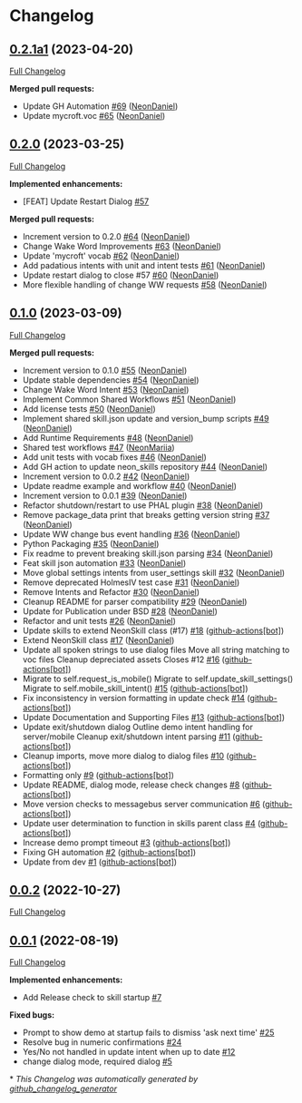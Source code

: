 # Changelog

## [0.2.1a1](https://github.com/NeonGeckoCom/skill-device_controls/tree/0.2.1a1) (2023-04-20)

[Full Changelog](https://github.com/NeonGeckoCom/skill-device_controls/compare/0.2.0...0.2.1a1)

**Merged pull requests:**

- Update GH Automation [\#69](https://github.com/NeonGeckoCom/skill-device_controls/pull/69) ([NeonDaniel](https://github.com/NeonDaniel))
- Update mycroft.voc [\#65](https://github.com/NeonGeckoCom/skill-device_controls/pull/65) ([NeonDaniel](https://github.com/NeonDaniel))

## [0.2.0](https://github.com/NeonGeckoCom/skill-device_controls/tree/0.2.0) (2023-03-25)

[Full Changelog](https://github.com/NeonGeckoCom/skill-device_controls/compare/0.1.0...0.2.0)

**Implemented enhancements:**

- \[FEAT\] Update Restart Dialog [\#57](https://github.com/NeonGeckoCom/skill-device_controls/issues/57)

**Merged pull requests:**

- Increment version to 0.2.0 [\#64](https://github.com/NeonGeckoCom/skill-device_controls/pull/64) ([NeonDaniel](https://github.com/NeonDaniel))
- Change Wake Word Improvements [\#63](https://github.com/NeonGeckoCom/skill-device_controls/pull/63) ([NeonDaniel](https://github.com/NeonDaniel))
- Update 'mycroft' vocab [\#62](https://github.com/NeonGeckoCom/skill-device_controls/pull/62) ([NeonDaniel](https://github.com/NeonDaniel))
- Add padatious intents with unit and intent tests [\#61](https://github.com/NeonGeckoCom/skill-device_controls/pull/61) ([NeonDaniel](https://github.com/NeonDaniel))
- Update restart dialog to close \#57 [\#60](https://github.com/NeonGeckoCom/skill-device_controls/pull/60) ([NeonDaniel](https://github.com/NeonDaniel))
- More flexible handling of change WW requests [\#58](https://github.com/NeonGeckoCom/skill-device_controls/pull/58) ([NeonDaniel](https://github.com/NeonDaniel))

## [0.1.0](https://github.com/NeonGeckoCom/skill-device_controls/tree/0.1.0) (2023-03-09)

[Full Changelog](https://github.com/NeonGeckoCom/skill-device_controls/compare/0.0.2...0.1.0)

**Merged pull requests:**

- Increment version to 0.1.0 [\#55](https://github.com/NeonGeckoCom/skill-device_controls/pull/55) ([NeonDaniel](https://github.com/NeonDaniel))
- Update stable dependencies [\#54](https://github.com/NeonGeckoCom/skill-device_controls/pull/54) ([NeonDaniel](https://github.com/NeonDaniel))
- Change Wake Word Intent [\#53](https://github.com/NeonGeckoCom/skill-device_controls/pull/53) ([NeonDaniel](https://github.com/NeonDaniel))
- Implement Common Shared Workflows [\#51](https://github.com/NeonGeckoCom/skill-device_controls/pull/51) ([NeonDaniel](https://github.com/NeonDaniel))
- Add license tests [\#50](https://github.com/NeonGeckoCom/skill-device_controls/pull/50) ([NeonDaniel](https://github.com/NeonDaniel))
- Implement shared skill.json update and version\_bump scripts [\#49](https://github.com/NeonGeckoCom/skill-device_controls/pull/49) ([NeonDaniel](https://github.com/NeonDaniel))
- Add Runtime Requirements [\#48](https://github.com/NeonGeckoCom/skill-device_controls/pull/48) ([NeonDaniel](https://github.com/NeonDaniel))
- Shared test workflows [\#47](https://github.com/NeonGeckoCom/skill-device_controls/pull/47) ([NeonMariia](https://github.com/NeonMariia))
- Add unit tests with vocab fixes [\#46](https://github.com/NeonGeckoCom/skill-device_controls/pull/46) ([NeonDaniel](https://github.com/NeonDaniel))
- Add GH action to update neon\_skills repository [\#44](https://github.com/NeonGeckoCom/skill-device_controls/pull/44) ([NeonDaniel](https://github.com/NeonDaniel))
- Increment version to 0.0.2 [\#42](https://github.com/NeonGeckoCom/skill-device_controls/pull/42) ([NeonDaniel](https://github.com/NeonDaniel))
- Update readme example and workflow [\#40](https://github.com/NeonGeckoCom/skill-device_controls/pull/40) ([NeonDaniel](https://github.com/NeonDaniel))
- Increment version to 0.0.1 [\#39](https://github.com/NeonGeckoCom/skill-device_controls/pull/39) ([NeonDaniel](https://github.com/NeonDaniel))
- Refactor shutdown/restart to use PHAL plugin [\#38](https://github.com/NeonGeckoCom/skill-device_controls/pull/38) ([NeonDaniel](https://github.com/NeonDaniel))
- Remove package\_data print that breaks getting version string [\#37](https://github.com/NeonGeckoCom/skill-device_controls/pull/37) ([NeonDaniel](https://github.com/NeonDaniel))
- Update WW change bus event handling [\#36](https://github.com/NeonGeckoCom/skill-device_controls/pull/36) ([NeonDaniel](https://github.com/NeonDaniel))
- Python Packaging [\#35](https://github.com/NeonGeckoCom/skill-device_controls/pull/35) ([NeonDaniel](https://github.com/NeonDaniel))
- Fix readme to prevent breaking skill.json parsing [\#34](https://github.com/NeonGeckoCom/skill-device_controls/pull/34) ([NeonDaniel](https://github.com/NeonDaniel))
- Feat skill json automation [\#33](https://github.com/NeonGeckoCom/skill-device_controls/pull/33) ([NeonDaniel](https://github.com/NeonDaniel))
- Move global settings intents from user\_settings skill [\#32](https://github.com/NeonGeckoCom/skill-device_controls/pull/32) ([NeonDaniel](https://github.com/NeonDaniel))
- Remove deprecated HolmesIV test case [\#31](https://github.com/NeonGeckoCom/skill-device_controls/pull/31) ([NeonDaniel](https://github.com/NeonDaniel))
- Remove Intents and Refactor [\#30](https://github.com/NeonGeckoCom/skill-device_controls/pull/30) ([NeonDaniel](https://github.com/NeonDaniel))
- Cleanup README for parser compatibility [\#29](https://github.com/NeonGeckoCom/skill-device_controls/pull/29) ([NeonDaniel](https://github.com/NeonDaniel))
- Update for Publication under BSD [\#28](https://github.com/NeonGeckoCom/skill-device_controls/pull/28) ([NeonDaniel](https://github.com/NeonDaniel))
- Refactor and unit tests [\#26](https://github.com/NeonGeckoCom/skill-device_controls/pull/26) ([NeonDaniel](https://github.com/NeonDaniel))
- Update skills to extend NeonSkill class \(\#17\) [\#18](https://github.com/NeonGeckoCom/skill-device_controls/pull/18) ([github-actions[bot]](https://github.com/apps/github-actions))
- Extend NeonSkill class [\#17](https://github.com/NeonGeckoCom/skill-device_controls/pull/17) ([NeonDaniel](https://github.com/NeonDaniel))
- Update all spoken strings to use dialog files Move all string matching to voc files Cleanup depreciated assets Closes \#12 [\#16](https://github.com/NeonGeckoCom/skill-device_controls/pull/16) ([github-actions[bot]](https://github.com/apps/github-actions))
- Migrate to self.request\_is\_mobile\(\) Migrate to self.update\_skill\_settings\(\) Migrate to self.mobile\_skill\_intent\(\) [\#15](https://github.com/NeonGeckoCom/skill-device_controls/pull/15) ([github-actions[bot]](https://github.com/apps/github-actions))
- Fix inconsistency in version formatting in update check [\#14](https://github.com/NeonGeckoCom/skill-device_controls/pull/14) ([github-actions[bot]](https://github.com/apps/github-actions))
- Update Documentation and Supporting Files [\#13](https://github.com/NeonGeckoCom/skill-device_controls/pull/13) ([github-actions[bot]](https://github.com/apps/github-actions))
- Update exit/shutdown dialog Outline demo intent handling for server/mobile Cleanup exit/shutdown intent parsing [\#11](https://github.com/NeonGeckoCom/skill-device_controls/pull/11) ([github-actions[bot]](https://github.com/apps/github-actions))
- Cleanup imports, move more dialog to dialog files [\#10](https://github.com/NeonGeckoCom/skill-device_controls/pull/10) ([github-actions[bot]](https://github.com/apps/github-actions))
- Formatting only [\#9](https://github.com/NeonGeckoCom/skill-device_controls/pull/9) ([github-actions[bot]](https://github.com/apps/github-actions))
- Update README, dialog mode, release check changes [\#8](https://github.com/NeonGeckoCom/skill-device_controls/pull/8) ([github-actions[bot]](https://github.com/apps/github-actions))
- Move version checks to messagebus server communication [\#6](https://github.com/NeonGeckoCom/skill-device_controls/pull/6) ([github-actions[bot]](https://github.com/apps/github-actions))
- Update user determination to function in skills parent class [\#4](https://github.com/NeonGeckoCom/skill-device_controls/pull/4) ([github-actions[bot]](https://github.com/apps/github-actions))
- Increase demo prompt timeout [\#3](https://github.com/NeonGeckoCom/skill-device_controls/pull/3) ([github-actions[bot]](https://github.com/apps/github-actions))
- Fixing GH automation [\#2](https://github.com/NeonGeckoCom/skill-device_controls/pull/2) ([github-actions[bot]](https://github.com/apps/github-actions))
- Update from dev [\#1](https://github.com/NeonGeckoCom/skill-device_controls/pull/1) ([github-actions[bot]](https://github.com/apps/github-actions))

## [0.0.2](https://github.com/NeonGeckoCom/skill-device_controls/tree/0.0.2) (2022-10-27)

[Full Changelog](https://github.com/NeonGeckoCom/skill-device_controls/compare/0.0.1...0.0.2)

## [0.0.1](https://github.com/NeonGeckoCom/skill-device_controls/tree/0.0.1) (2022-08-19)

[Full Changelog](https://github.com/NeonGeckoCom/skill-device_controls/compare/a615c908cfd9adb01daf87182d48412e758b9bc0...0.0.1)

**Implemented enhancements:**

- Add Release check to skill startup [\#7](https://github.com/NeonGeckoCom/skill-device_controls/issues/7)

**Fixed bugs:**

- Prompt to show demo at startup fails to dismiss 'ask next time' [\#25](https://github.com/NeonGeckoCom/skill-device_controls/issues/25)
- Resolve bug in numeric confirmations [\#24](https://github.com/NeonGeckoCom/skill-device_controls/issues/24)
- Yes/No not handled in update intent when up to date [\#12](https://github.com/NeonGeckoCom/skill-device_controls/issues/12)
- change dialog mode, required dialog [\#5](https://github.com/NeonGeckoCom/skill-device_controls/issues/5)



\* *This Changelog was automatically generated by [github_changelog_generator](https://github.com/github-changelog-generator/github-changelog-generator)*
